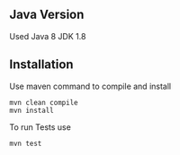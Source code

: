 ## Java Version
Used Java 8 JDK 1.8

## Installation
Use maven command to compile and install

```
mvn clean compile
mvn install
```

To run Tests use

```
mvn test
```
